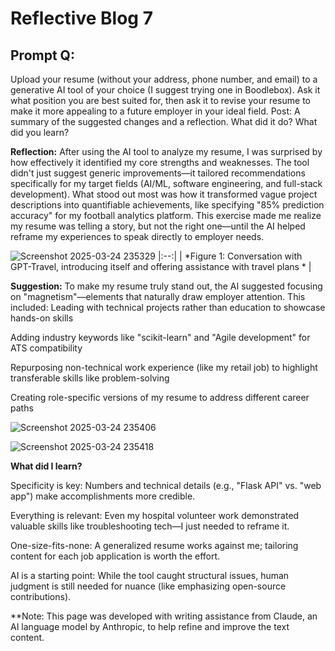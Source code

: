 # Reflective Blog 7

## Prompt Q:

Upload your resume (without your address, phone number, and email) to a generative AI tool of your choice (I suggest trying one in Boodlebox). Ask it what position you are best suited for, then ask it to revise your resume to make it more appealing to a future employer in your ideal field. Post: A summary of the suggested changes and a reflection. What did it do? What did you learn? 



**Reflection:** After using the AI tool to analyze my resume, I was surprised by how effectively it identified my core strengths and weaknesses. The tool didn't just suggest generic improvements—it tailored recommendations specifically for my target fields (AI/ML, software engineering, and full-stack development). What stood out most was how it transformed vague project descriptions into quantifiable achievements, like specifying "85% prediction accuracy" for my football analytics platform. This exercise made me realize my resume was telling a story, but not the right one—until the AI helped reframe my experiences to speak directly to employer needs.

![Screenshot 2025-03-24 235329](https://github.com/user-attachments/assets/e314fb8d-485b-4649-8823-7f56d84696c5)
|:--:|
| *Figure 1: Conversation with GPT-Travel, introducing itself and offering assistance with travel plans * |



**Suggestion:** To make my resume truly stand out, the AI suggested focusing on "magnetism"—elements that naturally draw employer attention. This included:
Leading with technical projects rather than education to showcase hands-on skills

Adding industry keywords like "scikit-learn" and "Agile development" for ATS compatibility

Repurposing non-technical work experience (like my retail job) to highlight transferable skills like problem-solving

Creating role-specific versions of my resume to address different career paths

![Screenshot 2025-03-24 235406](https://github.com/user-attachments/assets/ee68cce0-63b4-40b5-859f-851db67a5343)

![Screenshot 2025-03-24 235418](https://github.com/user-attachments/assets/15c841cd-7712-4672-aa80-d30611f38b57)



**What did I learn?** 

Specificity is key: Numbers and technical details (e.g., "Flask API" vs. "web app") make accomplishments more credible.

Everything is relevant: Even my hospital volunteer work demonstrated valuable skills like troubleshooting tech—I just needed to reframe it.

One-size-fits-none: A generalized resume works against me; tailoring content for each job application is worth the effort.

AI is a starting point: While the tool caught structural issues, human judgment is still needed for nuance (like emphasizing open-source contributions).




**Note: This page was developed with writing assistance from Claude, an AI language model by Anthropic, to help refine and improve the text content.

